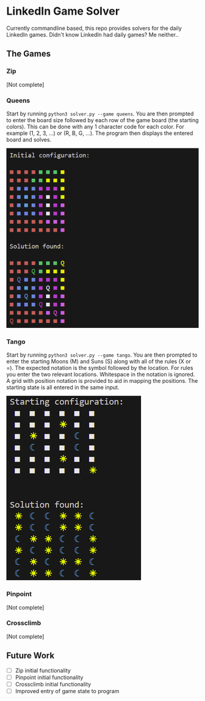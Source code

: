 # LinkedIn Game Solver
Currently commandline based, this repo provides solvers for the daily LinkedIn games. Didn't know LinkedIn had daily games? Me neither.. 

## The Games
### Zip
[Not complete]

### Queens
Start by running `python3 solver.py --game queens`. You are then prompted to enter the board size followed by each row of the game board (the starting colors). This can be done with any 1 character code for each color. For example (1, 2, 3, ...) or (R, B, G, ...). The program then displays the entered board and solves.

![Queens Demo](assets/queensDemo.png)

### Tango
Start by running `python3 solver.py --game tango`. You are then prompted to enter the starting Moons (M) and Suns (S) along with all of the rules (X or =). The expected notation is the symbol followed by the location. For rules you enter the two relevant locations. Whitespace in the notation is ignored. A grid with position notation is provided to aid in mapping the positions. The starting state is all entered in the same input. 

![Tango Demo](assets/tangoDemo.png)

### Pinpoint
[Not complete]

### Crossclimb
[Not complete]

## Future Work
- [ ] Zip initial functionality
- [ ] Pinpoint initial functionality
- [ ] Crossclimb initial functionality
- [ ] Improved entry of game state to program